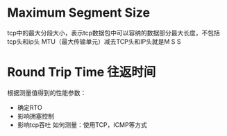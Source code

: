 # Maximum Segment Size
tcp中的最大分段大小，表示tcp数据包中可以容纳的数据部分最大长度，不包括tcp头和ip头
MTU（最大传输单元）减去TCP头和IP头就是M S S

# Round Trip Time 往返时间
根据测量值得到的性能参数：
- 确定RTO
- 影响拥塞控制
- 影响tcp吞吐
如何测量：使用TCP，ICMP等方式